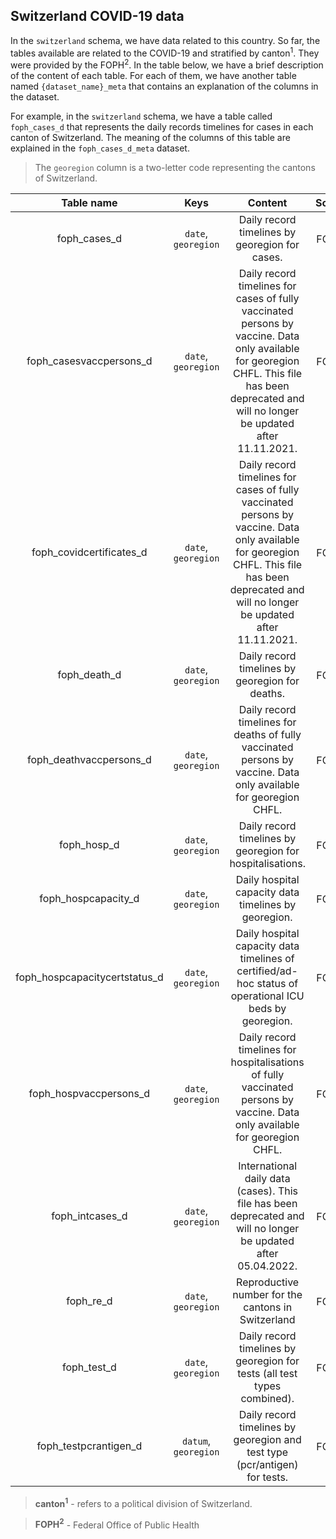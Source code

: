 
## Switzerland COVID-19 data

In the  `switzerland` schema, we have data related to this country. So far, the tables available are related to the COVID-19 and stratified by canton<sup>1</sup>. They were provided by the FOPH<sup>2</sup>. In the table below, we have a brief description of the content of each table. For each of them, we have another table named `{dataset_name}_meta` that contains an explanation of the columns in the dataset.

For example, in the `switzerland` schema, we have a table called `foph_cases_d` that represents the daily records timelines for cases in each canton of Switzerland. The meaning of the columns of this table are explained in the `foph_cases_d_meta` dataset.

> The `georegion` column is a two-letter code representing the cantons of Switzerland. 

| Table name  | Keys | Content | Source | 
| :----: | :-----:  | :--------: | :----: |
| foph_cases_d | `date`, `georegion` | Daily record timelines by georegion for cases. | FOPH<sup>2</sup> |
| foph_casesvaccpersons_d | `date`, `georegion` | Daily record timelines for cases of fully vaccinated persons by vaccine. Data only available for georegion CHFL. This file has been deprecated and will no longer be updated after 11.11.2021. | FOPH<sup>2</sup> |
| foph_covidcertificates_d | `date`, `georegion` | Daily record timelines for cases of fully vaccinated persons by vaccine. Data only available for georegion CHFL. This file has been deprecated and will no longer be updated after 11.11.2021. | FOPH<sup>2</sup> |
| foph_death_d | `date`, `georegion` | Daily record timelines by georegion for deaths. | FOPH<sup>2</sup> |
| foph_deathvaccpersons_d | `date`, `georegion` | Daily record timelines for deaths of fully vaccinated persons by vaccine. Data only available for georegion CHFL. | FOPH<sup>2</sup> |
| foph_hosp_d | `date`, `georegion` | Daily record timelines by georegion for hospitalisations. | FOPH<sup>2</sup> |
| foph_hospcapacity_d | `date`, `georegion` | Daily hospital capacity data timelines by georegion. | FOPH<sup>2</sup> |
| foph_hospcapacitycertstatus_d | `date`, `georegion` | Daily hospital capacity data timelines of certified/ad-hoc status of operational ICU beds by georegion. | FOPH<sup>2</sup> |
| foph_hospvaccpersons_d | `date`, `georegion` | Daily record timelines for hospitalisations of fully vaccinated persons by vaccine. Data only available for georegion CHFL. | FOPH<sup>2</sup> |
| foph_intcases_d | `date`, `georegion` | International daily data (cases). This file has been deprecated and will no longer be updated after 05.04.2022. | FOPH<sup>2</sup> |
| foph_re_d   | `date`, `georegion` |  Reproductive number for the cantons in Switzerland       | FOPH<sup>2</sup> |
| foph_test_d  | `date`, `georegion` | Daily record timelines by georegion for tests (all test types combined). | FOPH<sup>2</sup> |
| foph_testpcrantigen_d  | `datum`, `georegion` | Daily record timelines by georegion and test type (pcr/antigen) for tests. | FOPH<sup>2</sup> |


> **canton<sup>1</sup>** - refers to a political division of Switzerland. 

> **FOPH<sup>2</sup>** - Federal Office of Public Health

